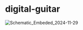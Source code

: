 # digital-guitar

![Schematic_Embeded_2024-11-29](https://github.com/user-attachments/assets/5c958868-0854-4336-9f01-a84b4093d445)
